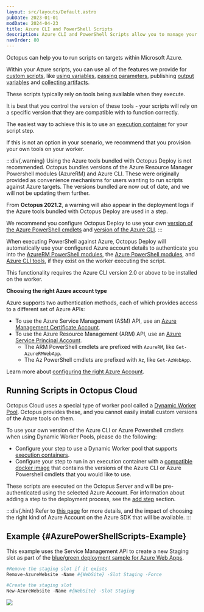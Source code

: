 ```yaml
---
layout: src/layouts/Default.astro
pubDate: 2023-01-01
modDate: 2024-04-23
title: Azure CLI and PowerShell Scripts
description: Azure CLI and PowerShell Scripts allow you to manage your Azure resources as part of your deployment process.
navOrder: 80
---
```


Octopus can help you to run scripts on targets within Microsoft Azure.

Within your Azure scripts, you can use all of the features we provide for [custom scripts](/docs/deployments/custom-scripts/), like [using variables](/docs/deployments/custom-scripts/using-variables-in-scripts/), [passing parameters](/docs/deployments/custom-scripts/passing-parameters-to-scripts/), publishing [output variables](/docs/deployments/custom-scripts/output-variables) and [collecting artifacts](/docs/deployments/custom-scripts/#Customscripts-Collectingartifacts).

These scripts typically rely on tools being available when they execute.

It is best that you control the version of these tools - your scripts will rely on a specific version that they are compatible with to function correctly.

The easiest way to achieve this is to use an [execution container](/docs/projects/steps/execution-containers-for-workers) for your script step.

If this is not an option in your scenario, we recommend that you provision your own tools on your worker.

:::div{.warning}
Using the Azure tools bundled with Octopus Deploy is not recommended. Octopus bundles versions of the Azure Resource Manager Powershell modules (AzureRM) and Azure CLI. These were originally provided as convenience mechanisms for users wanting to run scripts against Azure targets. The versions bundled are now out of date, and we will not be updating them further.

From **Octopus 2021.2**, a warning will also appear in the deployment logs if the Azure tools bundled with Octopus Deploy are used in a step.

We recommend you configure Octopus Deploy to use your own [version of the Azure PowerShell cmdlets](/docs/deployments/azure/running-azure-powershell/configuring-the-version-of-the-azure-powershell-modules/) and [version of the Azure CLI](/docs/deployments/azure/running-azure-powershell/configuring-the-version-of-the-azure-cli).
:::

When executing PowerShell against Azure, Octopus Deploy will automatically use your configured Azure account details to authenticate you into the [AzureRM PowerShell modules](https://docs.microsoft.com/powershell/azure/azurerm/overview), the [Azure PowerShell modules](https://docs.microsoft.com/powershell/azure/overview), and [Azure CLI tools](https://docs.microsoft.com/cli/azure/), if they exist on the worker executing the script.

This functionality requires the Azure CLI version 2.0 or above to be installed on the worker.

**Choosing the right Azure account type**

Azure supports two authentication methods, each of which provides access to a different set of Azure APIs:

- To use the Azure Service Management (ASM) API, use an [Azure Management Certificate Account](/docs/infrastructure/accounts/azure/#azure-management-certificate).
- To use the Azure Resource Management (ARM) API, use an [Azure Service Principal Account](/docs/infrastructure/accounts/azure/#azure-service-principal).
  - The ARM PowerShell cmdlets are prefixed with `AzureRM`, like `Get-AzureRMWebApp`.
  - The Az PowerShell cmdlets are prefixed with `Az`, like `Get-AzWebApp`.

Learn more about [configuring the right Azure Account](/docs/infrastructure/accounts/azure).

## Running Scripts in Octopus Cloud

Octopus Cloud uses a special type of worker pool called a [Dynamic Worker Pool](/docs/infrastructure/workers/dynamic-worker-pools). Octopus provides these, and you cannot easily install custom versions of the Azure tools on them.

To use your own version of the Azure CLI or Azure Powershell cmdlets when using Dynamic Worker Pools, please do the following:

- Configure your step to use a Dynamic Worker pool that supports [execution containers](/docs/projects/steps/execution-containers-for-workers).
- Configure your step to run in an execution container with a [compatible docker image](/docs/projects/steps/execution-containers-for-workers/#which-image) that contains the versions of the Azure CLI or Azure Powershell cmdlets that you would like to use.

These scripts are executed on the Octopus Server and will be pre-authenticated using the selected Azure Account. For information about adding a step to the deployment process, see the [add step](/docs/projects/steps) section.

:::div{.hint}
Refer to [this page](/docs/infrastructure/accounts/azure) for more details, and the impact of choosing the right kind of Azure Account on the Azure SDK that will be available.
:::

## Example {#AzurePowerShellScripts-Example}

This example uses the Service Management API to create a new Staging slot as part of the [blue/green deployment sample for Azure Web Apps](/docs/deployments/azure/deploying-a-package-to-an-azure-web-app/using-deployment-slots-with-azure-web-apps).

```powershell
#Remove the staging slot if it exists
Remove-AzureWebsite -Name #{WebSite} -Slot Staging -Force

#Create the staging slot
New-AzureWebsite -Name #{WebSite} -Slot Staging
```

![](/docs/deployments/custom-scripts/images/create-staging-slot.png)
